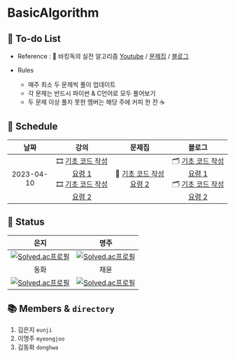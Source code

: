 # BasicAlgorithm

## :pencil: To-do List

- Reference : :book: 바킹독의 실전 알고리즘 [Youtube](https://www.youtube.com/watch?v=LcOIobH7ues&list=PLtqbFd2VIQv4O6D6l9HcD732hdrnYb6CY) / [문제집](https://github.com/encrypted-def/basic-algo-lecture/blob/master/workbook.md) / [블로그](https://blog.encrypted.gg/category/%EA%B0%95%EC%A2%8C/%EC%8B%A4%EC%A0%84%20%EC%95%8C%EA%B3%A0%EB%A6%AC%EC%A6%98)

- Rules 
    - 매주 최소 두 문제씩 풀이 업데이트
    - 각 문제는 반드시 파이썬 & C언어로 모두 풀어보기
    - 두 문제 이상 풀지 못한 멤버는 해당 주에 커피 한 잔 :coffee:

## :calendar: Schedule

|     날짜   |                             강의                             |                            문제집                            |                            블로그                            |   
| :--------: | :----------------------------------------------------------: | :----------------------------------------------------------: | :----------------------------------------------------------: | 
| 2023-04-10 | :film_strip: [기초 코드 작성 요령 1](https://youtu.be/9MMKsrvRiw4)<br>  :film_strip: [기초 코드 작성 요령 2](https://youtu.be/6lhVHP8bkPA) | :bookmark_tabs: [기초 코드 작성 요령 2](https://www.acmicpc.net/workbook/view/7306) | 🗂 [기초 코드 작성 요령 1](https://blog.encrypted.gg/922)<br> 🗂 [기초 코드 작성 요령 2](https://blog.encrypted.gg/923) |



## :1st_place_medal: Status
|                             은지                             |                             명주                             |                             
| :----------------------------------------------------------: | :----------------------------------------------------------: | 
|[![Solved.ac프로필](http://mazassumnida.wtf/api/generate_badge?boj=kuman5262)](https://solved.ac/kuman5262) | [![Solved.ac프로필](http://mazassumnida.wtf/api/generate_badge?boj=ckgn316)](https://solved.ac/ckgn316) |
|                             동화                             |                             채윤                             |    
|[![Solved.ac프로필](http://mazassumnida.wtf/api/generate_badge?boj=fairytale)](https://solved.ac/fairytale) | [![Solved.ac프로필](http://mazassumnida.wtf/api/generate_badge?boj=dianecy1121)](https://solved.ac/dianecy1121) |


## 📚 Members & `directory`
1. 김은지 `eunji`
2. 이명주 `myeongjoo`
3. 김동화 `donghwa`
